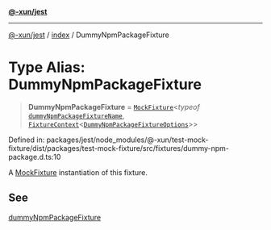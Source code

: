 [**@-xun/jest**](../../README.md)

***

[@-xun/jest](../../README.md) / [index](../README.md) / DummyNpmPackageFixture

# Type Alias: DummyNpmPackageFixture

> **DummyNpmPackageFixture** = [`MockFixture`](MockFixture.md)\<*typeof* [`dummyNpmPackageFixtureName`](../variables/dummyNpmPackageFixtureName.md), [`FixtureContext`](FixtureContext.md)\<[`DummyNpmPackageFixtureOptions`](DummyNpmPackageFixtureOptions.md)\>\>

Defined in: packages/jest/node\_modules/@-xun/test-mock-fixture/dist/packages/test-mock-fixture/src/fixtures/dummy-npm-package.d.ts:10

A [MockFixture](MockFixture.md) instantiation of this fixture.

## See

[dummyNpmPackageFixture](../functions/dummyNpmPackageFixture.md)
